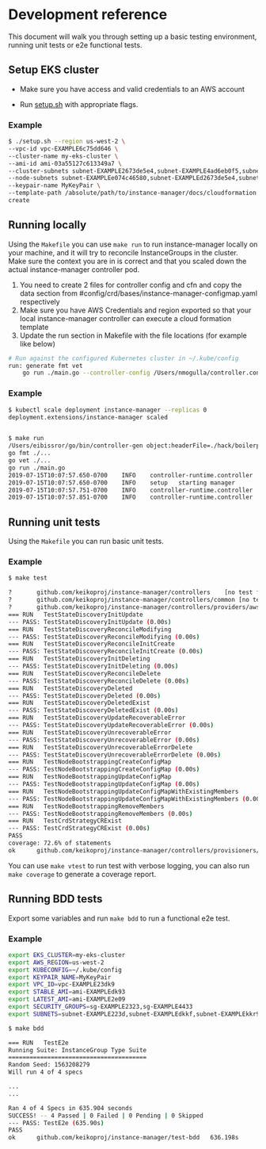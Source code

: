 # Development reference

This document will walk you through setting up a basic testing environment, running unit tests or e2e functional tests.

## Setup EKS cluster

- Make sure you have access and valid credentials to an AWS account

- Run [setup.sh](../tests-bdd/setup/setup.sh) with appropriate flags.

### Example

```bash
$ ./setup.sh --region us-west-2 \
--vpc-id vpc-EXAMPLE6c75dd646 \
--cluster-name my-eks-cluster \
--ami-id ami-03a55127c613349a7 \
--cluster-subnets subnet-EXAMPLE2673de5e4,subnet-EXAMPLE4ad6eb0f5,subnet-EXAMPLE3ce858b2a \
--node-subnets subnet-EXAMPLEe074c46580,subnet-EXAMPLEd2673de5e4,subnet-EXAMPLE5fd80af561 \
--keypair-name MyKeyPair \
--template-path /absolute/path/to/instance-manager/docs/cloudformation \
create
```

## Running locally

Using the `Makefile` you can use `make run` to run instance-manager locally on your machine, and it will try to reconcile InstanceGroups in the cluster.
Make sure the context you are in is correct and that you scaled down the actual instance-manager controller pod.

1. You need to create 2 files for controller config and cfn and copy the data section from #config/crd/bases/instance-manager-configmap.yaml respectively
2. Make sure you have AWS Credentials and region exported so that your local instance-manager controller can execute a cloud formation template
3. Update the run section in Makefile with the file locations (for example like below)
```bash
# Run against the configured Kubernetes cluster in ~/.kube/config
run: generate fmt vet
	go run ./main.go --controller-config /Users/nmogulla/controller.conf --controller-template /Users/nmogulla/cloudformation.template

```

### Example

```bash
$ kubectl scale deployment instance-manager --replicas 0
deployment.extensions/instance-manager scaled


$ make run
/Users/eibissror/go/bin/controller-gen object:headerFile=./hack/boilerplate.go.txt paths=./api/...
go fmt ./...
go vet ./...
go run ./main.go
2019-07-15T10:07:57.650-0700	INFO	controller-runtime.controller	Starting EventSource	{"controller": "instancegroup", "source": "kind source: /, Kind="}
2019-07-15T10:07:57.650-0700	INFO	setup	starting manager
2019-07-15T10:07:57.751-0700	INFO	controller-runtime.controller	Starting Controller	{"controller": "instancegroup"}
2019-07-15T10:07:57.851-0700	INFO	controller-runtime.controller	Starting workers	{"controller": "instancegroup", "worker count": 1}
```

## Running unit tests

Using the `Makefile` you can run basic unit tests.

### Example

```bash
$ make test

?       github.com/keikoproj/instance-manager/controllers    [no test files]
?       github.com/keikoproj/instance-manager/controllers/common [no test files]
?       github.com/keikoproj/instance-manager/controllers/providers/aws  [no test files]
=== RUN   TestStateDiscoveryInitUpdate
--- PASS: TestStateDiscoveryInitUpdate (0.00s)
=== RUN   TestStateDiscoveryReconcileModifying
--- PASS: TestStateDiscoveryReconcileModifying (0.00s)
=== RUN   TestStateDiscoveryReconcileInitCreate
--- PASS: TestStateDiscoveryReconcileInitCreate (0.00s)
=== RUN   TestStateDiscoveryInitDeleting
--- PASS: TestStateDiscoveryInitDeleting (0.00s)
=== RUN   TestStateDiscoveryReconcileDelete
--- PASS: TestStateDiscoveryReconcileDelete (0.00s)
=== RUN   TestStateDiscoveryDeleted
--- PASS: TestStateDiscoveryDeleted (0.00s)
=== RUN   TestStateDiscoveryDeletedExist
--- PASS: TestStateDiscoveryDeletedExist (0.00s)
=== RUN   TestStateDiscoveryUpdateRecoverableError
--- PASS: TestStateDiscoveryUpdateRecoverableError (0.00s)
=== RUN   TestStateDiscoveryUnrecoverableError
--- PASS: TestStateDiscoveryUnrecoverableError (0.00s)
=== RUN   TestStateDiscoveryUnrecoverableErrorDelete
--- PASS: TestStateDiscoveryUnrecoverableErrorDelete (0.00s)
=== RUN   TestNodeBootstrappingCreateConfigMap
--- PASS: TestNodeBootstrappingCreateConfigMap (0.00s)
=== RUN   TestNodeBootstrappingUpdateConfigMap
--- PASS: TestNodeBootstrappingUpdateConfigMap (0.00s)
=== RUN   TestNodeBootstrappingUpdateConfigMapWithExistingMembers
--- PASS: TestNodeBootstrappingUpdateConfigMapWithExistingMembers (0.00s)
=== RUN   TestNodeBootstrappingRemoveMembers
--- PASS: TestNodeBootstrappingRemoveMembers (0.00s)
=== RUN   TestCrdStrategyCRExist
--- PASS: TestCrdStrategyCRExist (0.00s)
PASS
coverage: 72.6% of statements
ok      github.com/keikoproj/instance-manager/controllers/provisioners/ekscloudformation 5.352s  coverage: 72.6% of statements
```

You can use `make vtest` to run test with verbose logging, you can also run `make coverage` to generate a coverage report.

## Running BDD tests

Export some variables and run `make bdd` to run a functional e2e test.

### Example

```bash
export EKS_CLUSTER=my-eks-cluster
export AWS_REGION=us-west-2
export KUBECONFIG=~/.kube/config
export KEYPAIR_NAME=MyKeyPair
export VPC_ID=vpc-EXAMPLE23dk9
export STABLE_AMI=ami-EXAMPLEdk93
export LATEST_AMI=ami-EXAMPLE2e09
export SECURITY_GROUPS=sg-EXAMPLE2323,sg-EXAMPLE4433
export SUBNETS=subnet-EXAMPLE223d,subnet-EXAMPLEdkkf,subnet-EXAMPLEkkr9

$ make bdd

=== RUN   TestE2e
Running Suite: InstanceGroup Type Suite
=======================================
Random Seed: 1563208279
Will run 4 of 4 specs

...
...

Ran 4 of 4 Specs in 635.904 seconds
SUCCESS! -- 4 Passed | 0 Failed | 0 Pending | 0 Skipped
--- PASS: TestE2e (635.90s)
PASS
ok      github.com/keikoproj/instance-manager/test-bdd   636.198s
```
